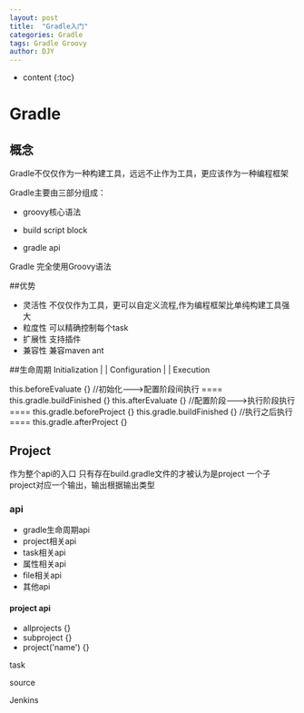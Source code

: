 ```yaml
---
layout: post
title:  "Gradle入门"
categories: Gradle
tags: Gradle Groovy
author: DJY
---
```


* content
{:toc}
# Gradle

## 概念

Gradle不仅仅作为一种构建工具，远远不止作为工具，更应该作为一种编程框架

Gradle主要由三部分组成：

- groovy核心语法

- build script block

- gradle api

Gradle 完全使用Groovy语法

##优势
- 灵活性   不仅仅作为工具，更可以自定义流程,作为编程框架比单纯构建工具强大
- 粒度性   可以精确控制每个task
- 扩展性   支持插件
- 兼容性   兼容maven ant

##生命周期
Initialization
    |
    |
Configuration
    |
    |
Execution

this.beforeEvaluate {}   //初始化--->配置阶段间执行     ==== this.gradle.buildFinished {}
this.afterEvaluate {}      //配置阶段--->执行阶段执行  ==== this.gradle.beforeProject {}
this.gradle.buildFinished {}  //执行之后执行 ==== this.gradle.afterProject {}

## Project
作为整个api的入口
只有存在build.gradle文件的才被认为是project 
一个子project对应一个输出，输出根据输出类型
### api
- gradle生命周期api
- project相关api
- task相关api
- 属性相关api
- file相关api
- 其他api
#### project api
- allprojects {}
- subproject {}
- project('name') {}

task

source

Jenkins